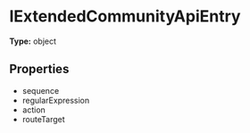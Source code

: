 # IExtendedCommunityApiEntry


**Type:** object

## Properties
* sequence
* regularExpression
* action
* routeTarget
